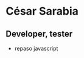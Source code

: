 # 
<h1>César Sarabia</h1>
<h2>Developer, tester</h2>
<div> 
  <ul>
    <li>repaso javascript</li>
  </ul>
</div>
